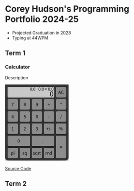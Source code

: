# Corey Hudson's Programming Portfolio 2024-25
* Projected Graduation in 2028
* Typing at 44WPM
## Term 1
### Calculator

Description

![Running App](https://github.com/9710464/programmingportfolio/blob/main/images/calculator.png?raw=true)

[Source Code](https://github.com/9710464/programmingportfolio/tree/main/src/term1/CalculatorApp)
## Term 2
